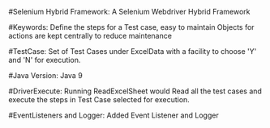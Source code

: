 #Selenium Hybrid Framework:
A Selenium Webdriver Hybrid Framework 

#Keywords:
Define the steps for a Test case, easy to maintain
Objects for actions are kept centrally to reduce maintenance 

#TestCase:
Set of Test Cases under ExcelData with a facility to choose 'Y' and 'N' for execution.

#Java Version:
Java 9

#DriverExecute:
Running ReadExcelSheet would Read all the test cases and execute the steps in Test Case selected for execution.

#EventListeners and Logger:
Added Event Listener and Logger



